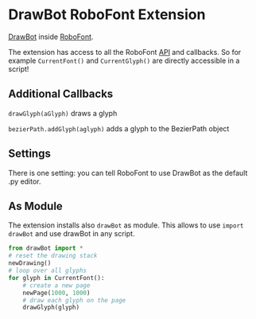 DrawBot RoboFont Extension
==========================

[DrawBot](http://drawbot.com/) inside [RoboFont](http://doc.robofont.com).

The extension has access to all the RoboFont [API](http://doc.robofont.com/api/) and callbacks. So for example `CurrentFont()` and `CurrentGlyph()` are directly accessible in a script!

Additional Callbacks
--------------------

`drawGlyph(aGlyph)` draws a glyph

`bezierPath.addGlyph(aglyph)` adds a glyph to the BezierPath object

Settings
--------

There is one setting: you can tell RoboFont to use DrawBot as the default .py editor.

As Module
---------

The extension installs also `drawBot` as module. This allows to use `import drawBot` and use drawBot in any script.

```python
from drawBot import *
# reset the drawing stack
newDrawing()
# loop over all glyphs
for glyph in CurrentFont():
	# create a new page
	newPage(1000, 1000)
	# draw each glyph on the page
	drawGlyph(glyph)
```
